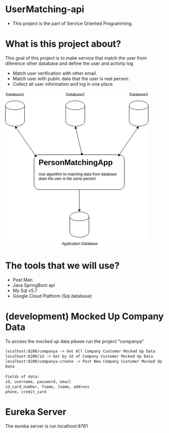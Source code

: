 # UserMatching-api
- This project is the part of Service Oriented Programming.


# What is this project about?
This goal of this project is to make service that match the user from diference other database and define the user and activity log
- Match user verification with other email.
- Match user with public data that the user is real person.
- Collect all user information and log in one place.


<img src="matching.png">

# The tools that we will use?
- Post Man
- Java SpringBoot api
- My Sql v5.7
- Google Cloud Platform (Sql database)

# (development) Mocked Up Company Data
To access the mocked up data please run the project "companya"
```
localhost:8200/companya -> Get All Company Customer Mocked Up Data
localhost:8200/id -> Get by Id of Company Customer Mocked Up Data
localhost:8200/companya-create -> Post New Company Customer Mocked Up Data

Fields of data:
id, username, password, email
id_card_number, fname, lname, address
phone, credit_card
``` 

# Eureka Server
The eureka server is run localhost:8761
